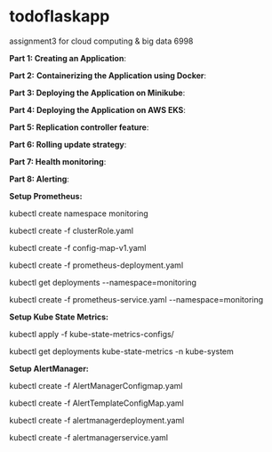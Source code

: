 # todoflaskapp
assignment3 for cloud computing &amp; big data 6998

**Part 1: Creating an Application**:

**Part 2:** **Containerizing the Application using Docker**:

**Part 3: Deploying the Application on Minikube**:

**Part 4: Deploying the Application on AWS EKS**:

**Part 5: Replication controller feature**:

**Part 6: Rolling update strategy**:

**Part 7: Health monitoring**:

**Part 8: Alerting**:

**Setup Prometheus:**

kubectl create namespace monitoring

kubectl create -f clusterRole.yaml

kubectl create -f config-map-v1.yaml

kubectl create  -f prometheus-deployment.yaml

kubectl get deployments --namespace=monitoring

kubectl create -f prometheus-service.yaml --namespace=monitoring

**Setup Kube State Metrics:**

kubectl apply -f kube-state-metrics-configs/

kubectl get deployments kube-state-metrics -n kube-system

**Setup AlertManager:**

kubectl create -f AlertManagerConfigmap.yaml

kubectl create -f AlertTemplateConfigMap.yaml

kubectl create -f alertmanagerdeployment.yaml

kubectl create -f alertmanagerservice.yaml

